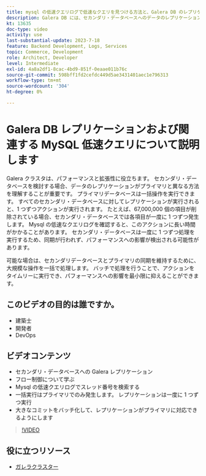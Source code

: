 ```yaml
---
title: mysql の低速クエリログで低速なクエリを見つける方法と、Galera DB のレプリケーション設計方法が理由の場合について説明します
description: Galera DB には、セカンダリ・データベースへのデータのレプリケーションがプライマリよりも長くなる設計方法があります。 mysql の低速クエリログでこれらのイベントを見つける方法、および低速クエリログにエントリが表示される根本的な理由と、今後それらを防ぐ方法について説明します。
kt: 13635
doc-type: video
activity: use
last-substantial-update: 2023-7-18
feature: Backend Development, Logs, Services
topic: Commerce, Development
role: Architect, Developer
level: Intermediate
exl-id: 4a8a2df1-8cac-4bd9-851f-0eaae011b76c
source-git-commit: 598bff1fd2cefdc449d5ae3431401aec1e796313
workflow-type: tm+mt
source-wordcount: '304'
ht-degree: 0%

---
```


# Galera DB レプリケーションおよび関連する MySQL 低速クエリについて説明します

Galera クラスタは、パフォーマンスと拡張性に役立ちます。 セカンダリ・データベースを検討する場合、データのレプリケーションがプライマリと異なる方法を理解することが重要です。 プライマリデータベースは一括操作を実行できます。 すべてのセカンダリ・データベースに対してレプリケーションが実行されると、1 つずつアクションが実行されます。 たとえば、67,000,000 個の項目が削除されている場合、セカンダリ・データベースでは各項目が一度に 1 つずつ発生します。 Mysql の低速なクエリログを確認すると、このアクションに長い時間がかかることがあります。 セカンダリ・データベースは一度に 1 つずつ処理を実行するため、同期が行われず、パフォーマンスへの影響が検出される可能性があります。

可能な場合は、セカンダリデータベースとプライマリの同期を維持するために、大規模な操作を一括で処理します。 バッチで処理を行うことで、アクションをタイムリーに実行でき、パフォーマンスへの影響を最小限に抑えることができます。

## このビデオの目的は誰ですか。

- 建築士
- 開発者
- DevOps

## ビデオコンテンツ

- セカンダリ・データベースへの Galera レプリケーション
- フロー制御について学ぶ
- Mysql の低速クエリログでスレッド番号を検索する
- 一括実行はプライマリでのみ発生します。 レプリケーションは一度に 1 つずつ実行
- 大きなコミットをバッチ化して、レプリケーションがプライマリに対応できるようにします

>[!VIDEO](https://video.tv.adobe.com/v/3423542?learn=on&captions=jpn)

## 役に立つリソース

- [ ガレラクラスター ](https://galeracluster.com/)
